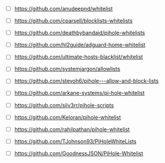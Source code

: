 - [ ] https://github.com/anudeepnd/whitelist

- [ ] https://github.com/cparsell/blocklists-whitelists

- [ ] https://github.com/deathbybandaid/pihole-whitelists

- [ ] https://github.com/hl2guide/adguard-home-whitelist

- [ ] https://github.com/ultimate-hosts-blacklist/whitelist

- [ ] https://github.com/systemjargon/allowlists

- [ ] https://github.com/stevoh6/pihole---allow-and-block-lists

- [ ] https://github.com/arkane-systems/pi-hole-whitelist

- [ ] https://github.com/silv3rr/pihole-scripts

- [ ] https://github.com/Keloran/pihole-whitelist

- [ ] https://github.com/rahilpathan/pihole-whitelist

- [ ] https://github.com/TJohnson93/PiHoleWhiteLists

- [ ] https://github.com/GoodnessJSON/PiHole-Whitelist

